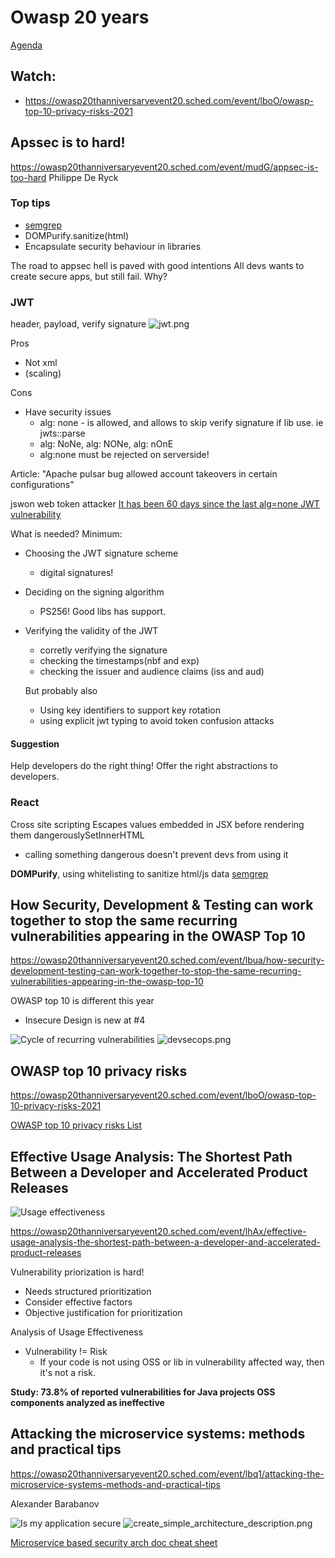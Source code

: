 # Owasp 20 years

[Agenda](https://owasp20thanniversaryevent20.sched.com/)

## Watch:
- <https://owasp20thanniversaryevent20.sched.com/event/lboO/owasp-top-10-privacy-risks-2021>

## Apssec is to hard!
<https://owasp20thanniversaryevent20.sched.com/event/mudG/appsec-is-too-hard>
Philippe De Ryck

### Top tips

- [semgrep](https://semgrep.dev/docs/language-support/)
- DOMPurify.sanitize(html)
- Encapsulate security behaviour in libraries

The road to appsec hell is paved with good intentions
All devs wants to create secure apps, but still fail. Why?

### JWT
header, payload, verify signature
![jwt.png](jwt.png)

Pros
- Not xml
- (scaling)

Cons
- Have security issues
  - alg: none - is allowed, and allows to skip verify signature if lib use. ie jwts::parse 
  - alg: NoNe, alg: NONe, alg: nOnE
  - alg:none must be rejected on serverside!

Article: "Apache pulsar bug allowed account takeovers in certain configurations"

jswon web token attacker
[It has been 60 days since the last alg=none JWT vulnerability](https://www.howmanydayssinceajwtalgnonevuln.com/#:~:text=It%20has%20been%2057%20days,for%20user%20authentication%20and%20authorisation.)

What is needed? Minimum:
- Choosing the JWT signature scheme
  - digital signatures!
- Deciding on the signing algorithm
  - PS256! Good libs has support.
- Verifying the validity of the JWT
  - corretly verifying the signature
  - checking the timestamps(nbf and exp)
  - checking the issuer and audience claims (iss and aud)

  But probably also
  - Using key identifiers to support key rotation
  - using explicit jwt typing to avoid token confusion attacks

#### Suggestion

Help developers do the right thing!
  Offer the right abstractions to developers.

### React

Cross site scripting
Escapes values embedded in JSX before rendering them
dangerouslySetInnerHTML
  - calling something dangerous doesn't prevent devs from using it

**DOMPurify**, using whitelisting to sanitize html/js data
[semgrep](https://semgrep.dev/docs/language-support/)

## How Security, Development & Testing can work together to stop the same recurring vulnerabilities appearing in the OWASP Top 10
<https://owasp20thanniversaryevent20.sched.com/event/lbua/how-security-development-testing-can-work-together-to-stop-the-same-recurring-vulnerabilities-appearing-in-the-owasp-top-10>

OWASP top 10 is different this year
- Insecure Design is new at #4

![Cycle of recurring vulnerabilities](cycle_of_recurring_vulnerabilities.png)
![devsecops.png](devsecops.png)

## OWASP top 10 privacy risks
<https://owasp20thanniversaryevent20.sched.com/event/lboO/owasp-top-10-privacy-risks-2021>

[OWASP top 10 privacy risks List](https://owasp.org/www-project-top-10-privacy-risks/)

## Effective Usage Analysis: The Shortest Path Between a Developer and Accelerated Product Releases
![Usage effectiveness](usage_effectiveness.png)

<https://owasp20thanniversaryevent20.sched.com/event/lhAx/effective-usage-analysis-the-shortest-path-between-a-developer-and-accelerated-product-releases>

Vulnerability priorization is hard!
- Needs structured prioritization
- Consider effective factors
- Objective justification for prioritization

Analysis of Usage Effectiveness
- Vulnerability != Risk
  - If your code is not using OSS or lib in vulnerability affected way, then it's not a risk.

**Study: 73.8% of reported vulnerabilities for Java projects OSS components analyzed as ineffective**

## Attacking the microservice systems: methods and practical tips

<https://owasp20thanniversaryevent20.sched.com/event/lbq1/attacking-the-microservice-systems-methods-and-practical-tips>

Alexander Barabanov

![Is my application secure](is_my_application_secure.png)
![create_simple_architecture_description.png](create_simple_architecture_description.png)

[Microservice based security arch doc cheat sheet](https://cheatsheetseries.owasp.org/cheatsheets/Microservices_based_Security_Arch_Doc_Cheat_Sheet.html)
